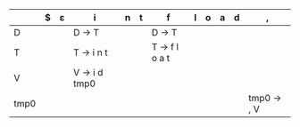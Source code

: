 | | $ | ε | i | n | t | f | l | o | a | d | , | 
| --- | --- | --- | --- | --- | --- | --- | --- | --- | --- | --- | --- |
| D |  |  | D -> T  |  |  | D -> T  |  |  |  |  |  | 
| T |  |  | T -> i n t  |  |  | T -> f l o a t  |  |  |  |  |  | 
| V |  |  | V -> i d tmp0  |  |  |  |  |  |  |  |  | 
| tmp0 |  |  |  |  |  |  |  |  |  |  | tmp0 -> , V  |